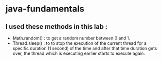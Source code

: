 # java-fundamentals

## I used these methods in this lab :

+ Math.random() : to get a random number between 0 and 1.
+ Thread.sleep() : to to stop the execution of the current thread for a specific duration (1 second) of the time and after that time duration gets over, the thread which is executing earlier starts to execute again.